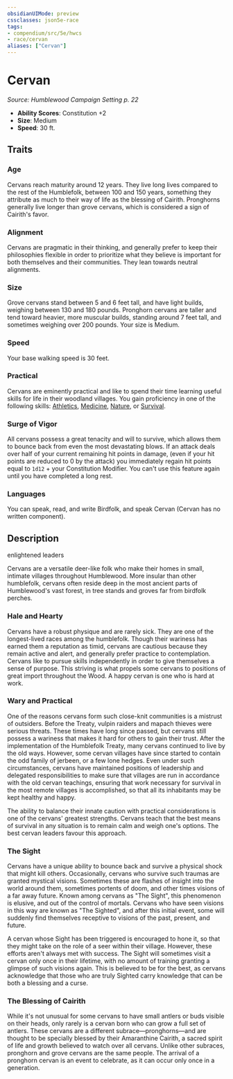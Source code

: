 ```yaml
---
obsidianUIMode: preview
cssclasses: json5e-race
tags:
- compendium/src/5e/hwcs
- race/cervan
aliases: ["Cervan"]
---
```

# Cervan
*Source: Humblewood Campaign Setting p. 22*  

- **Ability Scores**: Constitution +2
- **Size**: Medium
- **Speed**: 30 ft.

## Traits

### Age

Cervans reach maturity around 12 years. They live long lives compared to the rest of the Humblefolk, between 100 and 150 years, something they attribute as much to their way of life as the blessing of Cairith. Pronghorns generally live longer than grove cervans, which is considered a sign of Cairith's favor.

### Alignment

Cervans are pragmatic in their thinking, and generally prefer to keep their philosophies flexible in order to prioritize what they believe is important for both themselves and their communities. They lean towards neutral alignments.

### Size

Grove cervans stand between 5 and 6 feet tall, and have light builds, weighing between 130 and 180 pounds. Pronghorn cervans are taller and tend toward heavier, more muscular builds, standing around 7 feet tall, and sometimes weighing over 200 pounds. Your size is Medium.

### Speed

Your base walking speed is 30 feet.

### Practical

Cervans are eminently practical and like to spend their time learning useful skills for life in their woodland villages. You gain proficiency in one of the following skills: [Athletics](Mechanics/Rules/skills.md#Athletics), [Medicine](Mechanics/Rules/skills.md#Medicine), [Nature](Mechanics/Rules/skills.md#Nature), or [Survival](Mechanics/Rules/skills.md#Survival).

### Surge of Vigor

All cervans possess a great tenacity and will to survive, which allows them to bounce back from even the most devastating blows. If an attack deals over half of your current remaining hit points in damage, (even if your hit points are reduced to 0 by the attack) you immediately regain hit points equal to `1d12` + your Constitution Modifier. You can't use this feature again until you have completed a long rest.

### Languages

You can speak, read, and write Birdfolk, and speak Cervan (Cervan has no written component).

## Description

enlightened leaders

Cervans are a versatile deer-like folk who make their homes in small, intimate villages throughout Humblewood. More insular than other humblefolk, cervans often reside deep in the most ancient parts of Humblewood's vast forest, in tree stands and groves far from birdfolk perches.

### Hale and Hearty

Cervans have a robust physique and are rarely sick. They are one of the longest-lived races among the humblefolk. Though their wariness has earned them a reputation as timid, cervans are cautious because they remain active and alert, and generally prefer practice to contemplation. Cervans like to pursue skills independently in order to give themselves a sense of purpose. This striving is what propels some cervans to positions of great import throughout the Wood. A happy cervan is one who is hard at work.

### Wary and Practical

One of the reasons cervans form such close-knit communities is a mistrust of outsiders. Before the Treaty, vulpin raiders and mapach thieves were serious threats. These times have long since passed, but cervans still possess a wariness that makes it hard for others to gain their trust. After the implementation of the Humblefolk Treaty, many cervans continued to live by the old ways. However, some cervan villages have since started to contain the odd family of jerbeen, or a few lone hedges. Even under such circumstances, cervans have maintained positions of leadership and delegated responsibilities to make sure that villages are run in accordance with the old cervan teachings, ensuring that work necessary for survival in the most remote villages is accomplished, so that all its inhabitants may be kept healthy and happy.

The ability to balance their innate caution with practical considerations is one of the cervans' greatest strengths. Cervans teach that the best means of survival in any situation is to remain calm and weigh one's options. The best cervan leaders favour this approach.

### The Sight

Cervans have a unique ability to bounce back and survive a physical shock that might kill others. Occasionally, cervans who survive such traumas are granted mystical visions. Sometimes these are flashes of insight into the world around them, sometimes portents of doom, and other times visions of a far away future. Known among cervans as "The Sight", this phenomenon is elusive, and out of the control of mortals. Cervans who have seen visions in this way are known as "The Sighted", and after this initial event, some will suddenly find themselves receptive to visions of the past, present, and future.

A cervan whose Sight has been triggered is encouraged to hone it, so that they might take on the role of a seer within their village. However, these efforts aren't always met with success. The Sight will sometimes visit a cervan only once in their lifetime, with no amount of training granting a glimpse of such visions again. This is believed to be for the best, as cervans acknowledge that those who are truly Sighted carry knowledge that can be both a blessing and a curse.

### The Blessing of Cairith

While it's not unusual for some cervans to have small antlers or buds visible on their heads, only rarely is a cervan born who can grow a full set of antlers. These cervans are a different subrace—pronghorns—and are thought to be specially blessed by their Amaranthine Cairith, a sacred spirit of life and growth believed to watch over all cervans. Unlike other subraces, pronghorn and grove cervans are the same people. The arrival of a pronghorn cervan is an event to celebrate, as it can occur only once in a generation.